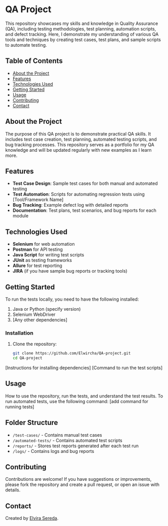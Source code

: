 # QA Project

This repository showcases my skills and knowledge in Quality Assurance (QA), including testing methodologies, test planning, automation scripts, and defect tracking. Here, I demonstrate my understanding of various QA tools and techniques by creating test cases, test plans, and sample scripts to automate testing.

## Table of Contents
- [About the Project](#about-the-project)
- [Features](#features)
- [Technologies Used](#technologies-used)
- [Getting Started](#getting-started)
- [Usage](#usage)
- [Contributing](#contributing)
- [Contact](#contact)

## About the Project

The purpose of this QA project is to demonstrate practical QA skills. It includes test case creation, test planning, automated testing scripts, and bug tracking processes. This repository serves as a portfolio for my QA knowledge and will be updated regularly with new examples as I learn more.

## Features

- **Test Case Design**: Sample test cases for both manual and automated testing
- **Test Automation**: Scripts for automating regression tests using [Tool/Framework Name]
- **Bug Tracking**: Example defect log with detailed reports
- **Documentation**: Test plans, test scenarios, and bug reports for each module

## Technologies Used

- **Selenium** for web automation
- **Postman** for API testing
- **Java Script** for writing test scripts
- **JUnit** as testing frameworks
- **Allure** for test reporting
- **JIRA** (if you have sample bug reports or tracking tools)

## Getting Started

To run the tests locally, you need to have the following installed:
1. Java or Python (specify version)
2. Selenium WebDriver
3. [Any other dependencies]

### Installation

1. Clone the repository:
   ```bash
   git clone https://github.com/Elwircha/QA-project.git
   cd QA-project
[Instructions for installing dependencies]
[Command to run the test scripts]

## Usage
How to use the repository, run the tests, and understand the test results.
To run automated tests, use the following command:
[add command for running tests]

## Folder Structure

- `/test-cases/` - Contains manual test cases
- `/automated-tests/` - Contains automated test scripts
- `/reports/` - Stores test reports generated after each test run
- `/logs/` - Contains logs and bug reports

## Contributing

Contributions are welcome! If you have suggestions or improvements, please fork the repository and create a pull request, or open an issue with details.

## Contact

Created by [Elvira Sereda](https://github.com/Elwircha).

